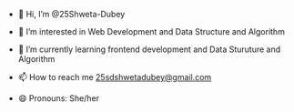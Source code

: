 - 👋 Hi, I’m @25Shweta-Dubey
- 👀 I’m interested in Web Development and Data Structure and Algorithm
- 🌱 I’m currently learning frontend development and Data Sturuture and Algorithm

- 📫 How to reach me 25sdshwetadubey@gmail.com
- 😄 Pronouns: She/her


<!---
25Shweta-Dubey/25Shweta-Dubey is a ✨ special ✨ repository because its `README.md` (this file) appears on your GitHub profile.
You can click the Preview link to take a look at your changes.
--->
